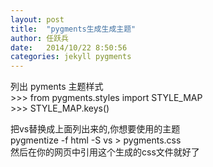```yaml
---
layout: post
title:  "pygments生成生成主题"
author:	任跃兵
date:   2014/10/22 8:50:56 
categories: jekyll pygments
---
```


列出 pyments 主题样式  
\>>> from pygments.styles import STYLE_MAP  
\>>> STYLE_MAP.keys()

把vs替换成上面列出来的,你想要使用的主题  
pygmentize -f html -S vs > pygments.css  
然后在你的网页中引用这个生成的css文件就好了